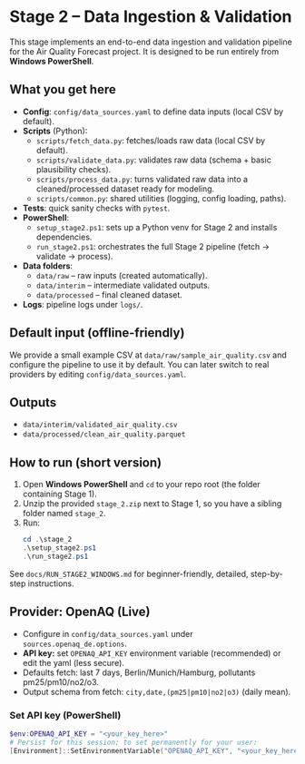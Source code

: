 # Stage 2 – Data Ingestion & Validation

This stage implements an end-to-end data ingestion and validation pipeline for the Air Quality Forecast project.
It is designed to be run entirely from **Windows PowerShell**.

## What you get here

- **Config**: `config/data_sources.yaml` to define data inputs (local CSV by default).
- **Scripts** (Python):
  - `scripts/fetch_data.py`: fetches/loads raw data (local CSV by default).
  - `scripts/validate_data.py`: validates raw data (schema + basic plausibility checks).
  - `scripts/process_data.py`: turns validated raw data into a cleaned/processed dataset ready for modeling.
  - `scripts/common.py`: shared utilities (logging, config loading, paths).
- **Tests**: quick sanity checks with `pytest`.
- **PowerShell**:
  - `setup_stage2.ps1`: sets up a Python venv for Stage 2 and installs dependencies.
  - `run_stage2.ps1`: orchestrates the full Stage 2 pipeline (fetch → validate → process).
- **Data folders**:
  - `data/raw` – raw inputs (created automatically).
  - `data/interim` – intermediate validated outputs.
  - `data/processed` – final cleaned dataset.
- **Logs**: pipeline logs under `logs/`.

## Default input (offline-friendly)

We provide a small example CSV at `data/raw/sample_air_quality.csv` and configure the pipeline
to use it by default. You can later switch to real providers by editing `config/data_sources.yaml`.

## Outputs

- `data/interim/validated_air_quality.csv`
- `data/processed/clean_air_quality.parquet`

## How to run (short version)

1. Open **Windows PowerShell** and `cd` to your repo root (the folder containing Stage 1).
2. Unzip the provided `stage_2.zip` next to Stage 1, so you have a sibling folder named `stage_2`.
3. Run:
   ```powershell
   cd .\stage_2
   .\setup_stage2.ps1
   .\run_stage2.ps1
   ```

See `docs/RUN_STAGE2_WINDOWS.md` for beginner-friendly, detailed, step-by-step instructions.


## Provider: OpenAQ (Live)

- Configure in `config/data_sources.yaml` under `sources.openaq_de.options`.
- **API key:** set `OPENAQ_API_KEY` environment variable (recommended) or edit the yaml (less secure).
- Defaults fetch: last 7 days, Berlin/Munich/Hamburg, pollutants pm25/pm10/no2/o3.
- Output schema from fetch: `city,date,(pm25|pm10|no2|o3)` (daily mean).

### Set API key (PowerShell)
```powershell
$env:OPENAQ_API_KEY = "<your_key_here>"
# Persist for this session; to set permanently for your user:
[Environment]::SetEnvironmentVariable("OPENAQ_API_KEY", "<your_key_here>", "User")
```
